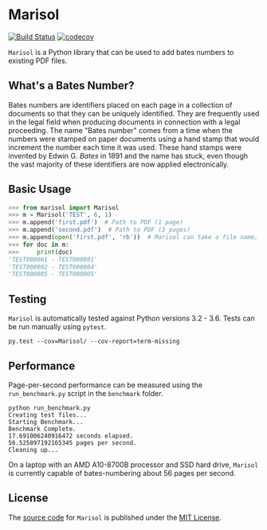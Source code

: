 # Marisol
[![Build Status](https://travis-ci.org/wikkiewikkie/Marisol.svg?branch=master)](https://travis-ci.org/wikkiewikkie/Marisol)
[![codecov](https://codecov.io/gh/wikkiewikkie/Marisol/branch/master/graph/badge.svg)](https://codecov.io/gh/wikkiewikkie/Marisol)

`Marisol` is a Python library that can be used to add bates numbers to existing PDF files.

## What's a Bates Number?

Bates numbers are identifiers placed on each page in a collection of documents so that they can be uniquely identified.
They are frequently used in the legal field when producing documents in connection with a legal proceeding.  The name
"Bates number" comes from a time when the numbers were stamped on paper documents using a hand stamp that would
increment the number each time it was used.  These hand stamps were invented by Edwin G. *Bates* in 1891 and the name
has stuck, even though the vast majority of these identifiers are now applied electronically.

## Basic Usage

```python
>>> from marisol import Marisol
>>> m = Marisol('TEST', 6, 1)
>>> m.append('first.pdf')  # Path to PDF (1 page)
>>> m.append('second.pdf')  # Path to PDF (3 pages)
>>> m.append(open('first.pdf', 'rb'))  # Marisol can take a file name, or a file object
>>> for doc in m:
>>>     print(doc)
'TEST000001 - TEST000001'
'TEST000002 - TEST000004'
'TEST000005 - TEST000005'
```

## Testing

`Marisol` is automatically tested against Python versions 3.2 - 3.6.  Tests can be run manually using `pytest`.

```
py.test --cov=Marisol/ --cov-report=term-missing
```

## Performance

Page-per-second performance can be measured using the `run_benchmark.py` script in the `benchmark` folder.

```
python run_benchmark.py
Creating test files...
Starting Benchmark...
Benchmark Complete.
17.691006240916472 seconds elapsed.
56.525897192165345 pages per second.
Cleaning up...
```
On a laptop with an AMD A10-8700B processor and SSD hard drive, `Marisol` is currently capable of bates-numbering
about 56 pages per second.

## License

The [source code](https://github.com/wikkiewikkie/Marisol) for `Marisol` is published under
the [MIT License](https://github.com/wikkiewikkie/Marisol/blob/master/LICENSE).